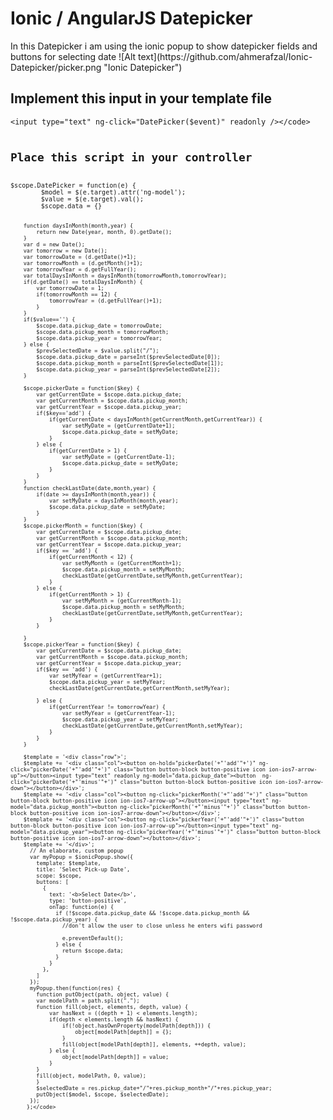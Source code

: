 
<h1>Ionic / AngularJS Datepicker</h1>
In this Datepicker i am using the ionic popup to show datepicker fields and buttons for selecting date
![Alt text](https://github.com/ahmerafzal/Ionic-Datepicker/picker.png "Ionic Datepicker")


<h2>Implement this input in your template file</h2>
<code>&lt;input type="text" ng-click="DatePicker($event)" readonly /&gt;&lt;/code&gt;

<h2>Place this script in your controller</h2>
<code>$scope.DatePicker = function(e) {
		$model = $(e.target).attr('ng-model');
		$value = $(e.target).val();
		$scope.data = {}
		 
		function daysInMonth(month,year) {
			return new Date(year, month, 0).getDate();
		}
		var d = new Date();
		var tomorrow = new Date();
		var tomorrowDate = (d.getDate()+1);
		var tomorrowMonth = (d.getMonth()+1);
		var tomorrowYear = d.getFullYear();
		var totalDaysInMonth = daysInMonth(tomorrowMonth,tomorrowYear);
		if(d.getDate() == totalDaysInMonth) {
			var tomorrowDate = 1;		
			if(tomorrowMonth == 12) {
				tomorrowYear = (d.getFullYear()+1);
			}
		}	
		if($value=='') {
			$scope.data.pickup_date = tomorrowDate;
			$scope.data.pickup_month = tomorrowMonth;
			$scope.data.pickup_year = tomorrowYear;
		} else {
			$prevSelectedDate = $value.split("/");
			$scope.data.pickup_date = parseInt($prevSelectedDate[0]);
			$scope.data.pickup_month = parseInt($prevSelectedDate[1]);
			$scope.data.pickup_year = parseInt($prevSelectedDate[2]);
		}

		$scope.pickerDate = function($key) {
			var getCurrentDate = $scope.data.pickup_date;
			var getCurrentMonth = $scope.data.pickup_month;
			var getCurrentYear = $scope.data.pickup_year;
			if($key=='add') {
				if(getCurrentDate < daysInMonth(getCurrentMonth,getCurrentYear)) {
					var setMyDate = (getCurrentDate+1);
					$scope.data.pickup_date = setMyDate;
				}
			} else {
				if(getCurrentDate > 1) {
					var setMyDate = (getCurrentDate-1);
					$scope.data.pickup_date = setMyDate;
				}
			}
		}
		function checkLastDate(date,month,year) {
			if(date >= daysInMonth(month,year)) {
				var setMyDate = daysInMonth(month,year);
				$scope.data.pickup_date = setMyDate;
			}
		}
		$scope.pickerMonth = function($key) {
			var getCurrentDate = $scope.data.pickup_date;
			var getCurrentMonth = $scope.data.pickup_month;
			var getCurrentYear = $scope.data.pickup_year;
			if($key == 'add') {
				if(getCurrentMonth < 12) {
					var setMyMonth = (getCurrentMonth+1);
					$scope.data.pickup_month = setMyMonth;	
					checkLastDate(getCurrentDate,setMyMonth,getCurrentYear);
				}
			} else {
				if(getCurrentMonth > 1) {
					var setMyMonth = (getCurrentMonth-1);
					$scope.data.pickup_month = setMyMonth;
					checkLastDate(getCurrentDate,setMyMonth,getCurrentYear);
				}
			}

		}
		$scope.pickerYear = function($key) {
			var getCurrentDate = $scope.data.pickup_date;
			var getCurrentMonth = $scope.data.pickup_month;
			var getCurrentYear = $scope.data.pickup_year;
			if($key == 'add') {
				var setMyYear = (getCurrentYear+1);
				$scope.data.pickup_year = setMyYear;	
				checkLastDate(getCurrentDate,getCurrentMonth,setMyYear);

			} else {
				if(getCurrentYear != tomorrowYear) {
					var setMyYear = (getCurrentYear-1);
					$scope.data.pickup_year = setMyYear;
					checkLastDate(getCurrentDate,getCurrentMonth,setMyYear);
				}
			}
		}
		
		$template = '<div class="row">';
		$template += '<div class="col"><button on-hold="pickerDate('+"'add'"+')" ng-click="pickerDate('+"'add'"+')" class="button button-block button-positive icon ion-ios7-arrow-up"></button><input type="text" readonly ng-model="data.pickup_date"><button  ng-click="pickerDate('+"'minus'"+')" class="button button-block button-positive icon ion-ios7-arrow-down"></button></div>';
		$template += '<div class="col"><button ng-click="pickerMonth('+"'add'"+')" class="button button-block button-positive icon ion-ios7-arrow-up"></button><input type="text" ng-model="data.pickup_month"><button ng-click="pickerMonth('+"'minus'"+')" class="button button-block button-positive icon ion-ios7-arrow-down"></button></div>';
		$template += '<div class="col"><button ng-click="pickerYear('+"'add'"+')" class="button button-block button-positive icon ion-ios7-arrow-up"></button><input type="text" ng-model="data.pickup_year"><button ng-click="pickerYear('+"'minus'"+')" class="button button-block button-positive icon ion-ios7-arrow-down"></button></div>';
		$template += '</div>';
		  // An elaborate, custom popup
		  var myPopup = $ionicPopup.show({
			template: $template,
			title: 'Select Pick-up Date',
			scope: $scope,
			buttons: [
			  {
				text: '<b>Select Date</b>',
				type: 'button-positive',
				onTap: function(e) {
				  if (!$scope.data.pickup_date && !$scope.data.pickup_month && !$scope.data.pickup_year) {
					//don't allow the user to close unless he enters wifi password
					
					e.preventDefault();
				  } else {
					return $scope.data;
				  }
				}
			  },
			]
		  });
		  myPopup.then(function(res) {
			function putObject(path, object, value) {
			var modelPath = path.split(".");		
			function fill(object, elements, depth, value) {
				var hasNext = ((depth + 1) < elements.length);
				if(depth < elements.length && hasNext) {
					if(!object.hasOwnProperty(modelPath[depth])) {
						object[modelPath[depth]] = {};
					}
					fill(object[modelPath[depth]], elements, ++depth, value);
				} else {
					object[modelPath[depth]] = value;
				}
			}
			fill(object, modelPath, 0, value);
			}
			$selectedDate = res.pickup_date+"/"+res.pickup_month+"/"+res.pickup_year;
			putObject($model, $scope, $selectedDate);
		  });
		 };</code>
